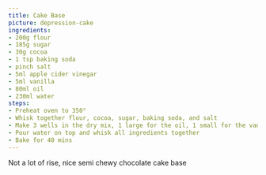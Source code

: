 ```yaml
---
title: Cake Base
picture: depression-cake
ingredients:
- 200g flour
- 185g sugar
- 30g cocoa
- 1 tsp baking soda
- pinch salt
- 5ml apple cider vinegar
- 5ml vanilla
- 80ml oil
- 230ml water
steps:
- Preheat oven to 350°
- Whisk together flour, cocoa, sugar, baking soda, and salt
- Make 3 wells in the dry mix, 1 large for the oil, 1 small for the vanilla, and 1 small for the vinegar
- Pour water on top and whisk all ingredients together
- Bake for 40 mins
---
```


Not a lot of rise, nice semi chewy chocolate cake base
